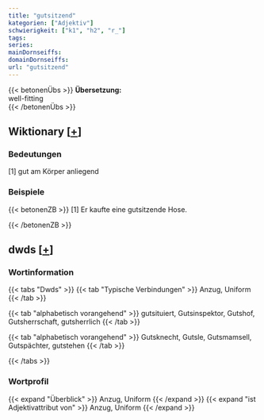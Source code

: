 ```yaml
---
title: "gutsitzend"
kategorien: ["Adjektiv"]
schwierigkeit: ["k1", "h2", "r_"]
tags:
series:
mainDornseiffs:
domainDornseiffs:
url: "gutsitzend"
---
```


{{< betonenÜbs >}}
**Übersetzung:**  
well-fitting  
{{< /betonenÜbs >}}

## Wiktionary [[+](https://de.wiktionary.org/wiki/gutsitzend)]

### Bedeutungen
[1] gut am Körper anliegend  

### Beispiele
{{< betonenZB >}}
[1] Er kaufte eine gutsitzende Hose.  

{{< /betonenZB >}}


## dwds [[+](https://www.dwds.de/wb/gutsitzend)]

### Wortinformation
{{< tabs "Dwds" >}}
{{< tab "Typische Verbindungen" >}}
Anzug, Uniform
{{< /tab >}}

{{< tab "alphabetisch vorangehend" >}}
gutsituiert, Gutsinspektor, Gutshof, Gutsherrschaft, gutsherrlich
{{< /tab >}}

{{< tab "alphabetisch vorangehend" >}}
Gutsknecht, Gutsle, Gutsmamsell, Gutspächter, gutstehen
{{< /tab >}}

{{< /tabs >}}

### Wortprofil
{{< expand "Überblick" >}} Anzug, Uniform {{< /expand >}}
{{< expand "ist Adjektivattribut von" >}} Anzug, Uniform {{< /expand >}}

